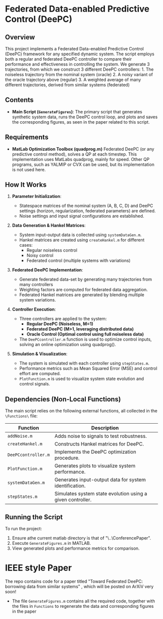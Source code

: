 # Federated Data-enabled Predictive Control (DeePC)

## Overview
This project implements a Federated Data-enabled Predictive Control (DeePC) framework for any specified dynamic system. The script employs both a regular and federated DeePC controller to compare their performance and effectiveness in controlling the system.
We generate 3 trajectories, from which we construct 3 different DeePC controllers:
     1. The noiseless trajectory from the nominal system (oracle)
     2. A noisy variant of the oracle trajectory above (regular)
     3. A weighted average of many different trajectories, derived from similar systems (federated)
     
## Contents
- **Main Script (`GenerateFigures`)**: The primary script that generates synthetic system data, runs the DeePC control loop, and plots and saves the corresponding figures, as seen in the paper related to this script.

## Requirements
- **MatLab Optimization Toolbox (quadprog.m)** Federated DeePC (or any predictive control method), solves a QP at each timestep. This implementation uses MatLabs quadprog, mainly for speed. Other QP programs, such as YALMIP or CVX can be used, but its implementation is not used here.
  
## How It Works
1. **Parameter Initialization**:
   - Statespace matrices of the nominal system (A, B, C, D) and DeePC settings (horizon, regularization, federated parameters) are defined.
   - Noise settings and input signal configurations are established.

2. **Data Generation & Hankel Matrices**:
   - System input-output data is collected using `systemDataGen.m`.
   - Hankel matrices are created using `createHankel.m` for different cases:
     - Regular noiseless control
     - Noisy control
     - Federated control (multiple systems with variations)

3. **Federated DeePC Implementation**:
   - Generate federated data-set by generating many trajectories from many controllers
   - Weighting factors are computed for federated data aggregation.
   - Federated Hankel matrices are generated by blending multiple system variations.

5. **Controller Execution**:
   - Three controllers are applied to the system:
     - **Regular DeePC (Noiseless, M=1)**
     - **Federated DeePC (M>1, leveraging distributed data)**
     - **Oracle Control (Optimal control using full noiseless data)**
   - The `DeePCcontroller.m` function is used to optimize control inputs, solving an online optimization using quadprog().

6. **Simulation & Visualization**:
   - The system is simulated with each controller using `stepStates.m`.
   - Performance metrics such as Mean Squared Error (MSE) and control effort are computed.
   - `PlotFunction.m` is used to visualize system state evolution and control signals.

## Dependencies (Non-Local Functions)
The main script relies on the following external functions, all collected in the `\Functions\` file:

| Function          | Description |
|------------------|-------------|
| `addNoise.m` | Adds noise to signals to test robustness. |
| `createHankel.m` | Constructs Hankel matrices for DeePC. |
| `DeePCcontroller.m` | Implements the DeePC optimization procedure. |
| `PlotFunction.m` | Generates plots to visualize system performance. |
| `systemDataGen.m` | Generates input-output data for system identification. |
| `stepStates.m` | Simulates system state evolution using a given controller. |

## Running the Script
To run the project:
1. Ensure athe current matlab directory is that of "\\..\ConferencePaper".
2. Execute `GenerateFigures.m` in MATLAB.
3. View generated plots and performance metrics for comparison.

# IEEE style Paper
The repo contains code for a paper titled "Toward Federated DeePC: borrowing data from similar systems" , which will be posted on ArXiV very soon!
- The file `GenerateFigures.m` contains all the required code, together with the files in `Functions` to regenerate the data and corresponding figures in the paper
